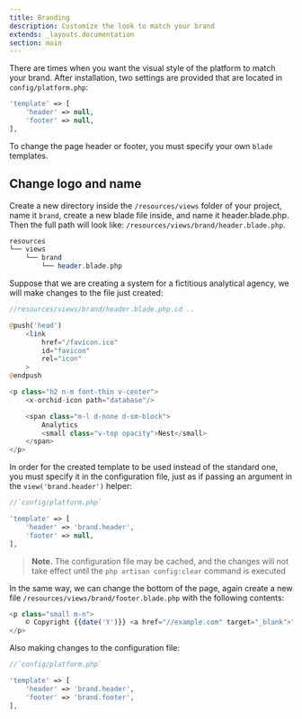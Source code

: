 ```yaml
---
title: Branding
description: Customize the look to match your brand
extends: _layouts.documentation
section: main
---
```


There are times when you want the visual style of the platform to match your brand.
After installation, two settings are provided that are located in `config/platform.php`:

```php
'template' => [
    'header' => null,
    'footer' => null,
],
```

To change the page header or footer, you must specify your own `blade` templates.


## Change logo and name

Create a new directory inside the `/resources/views` folder of your project, name it  `brand`, create a new blade file inside, and name it header.blade.php.
Then the full path will look like: `/resources/views/brand/header.blade.php`.


```php
resources          
└── views
    └── brand
        └── header.blade.php
```

 
Suppose that we are creating a system for a fictitious analytical agency, we will make changes to the file just created:

```php
//resources/views/brand/header.blade.php.cd ..

@push('head')
    <link
        href="/favicon.ico"
        id="favicon"
        rel="icon"
    >
@endpush

<p class="h2 n-m font-thin v-center">
    <x-orchid-icon path="database"/>

    <span class="m-l d-none d-sm-block">
        Analytics
        <small class="v-top opacity">Nest</small>
    </span>
</p>
```
 
In order for the created template to be used instead of the standard one, you must specify it in the configuration file,
just as if passing an argument in the `view('brand.header')` helper:

  
```php
//`config/platform.php`

'template' => [
    'header' => 'brand.header',
    'footer' => null,
],
```

> **Note.** The configuration file may be cached, and the changes will not take effect until the `php artisan config:clear` command is executed


In the same way, we can change the bottom of the page, again create a new file `/resources/views/brand/footer.blade.php` with the following contents:


```php
<p class="small m-n">
    © Copyright {{date('Y')}} <a href="//example.com" target="_blank">"Analytics Nest"</a>
</p>
```

Also making changes to the configuration file:

```php
//`config/platform.php`

'template' => [
    'header' => 'brand.header',
    'footer' => 'brand.footer',
],
```


